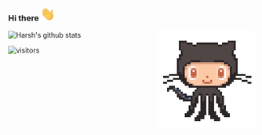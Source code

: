 ### Hi there <img src="./assets/Hi.gif" width="30px">

<img align="right" src="assets/github.gif" width="200">

<!--
**aomineDev/aomineDev** is a ✨ _special_ ✨ repository because its `README.md` (this file) appears on your GitHub profile.

Here are some ideas to get you started:

- 🔭 I’m currently working on ...
- 🌱 I’m currently learning ...
- 👯 I’m looking to collaborate on ...
- 🤔 I’m looking for help with ...
- 💬 Ask me about ...
- 📫 How to reach me: ...
- 😄 Pronouns: ...
- ⚡ Fun fact: ...
-->

![Harsh's github stats](https://github-readme-stats.vercel.app/api?username=aomineDev&hide=["issues"]&show_icons=true)

![visitors](https://visitor-badge.glitch.me/badge?page_id=aomineDev.aomineDev)
